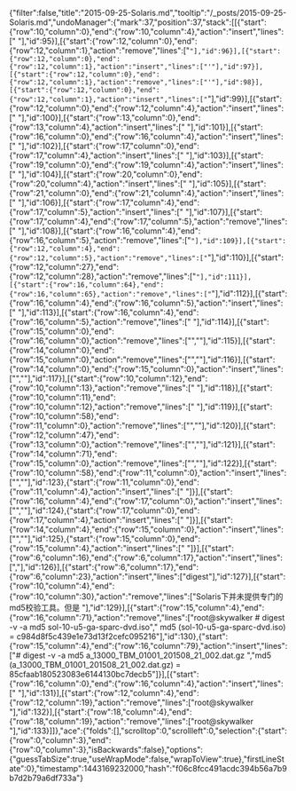 {"filter":false,"title":"2015-09-25-Solaris.md","tooltip":"/_posts/2015-09-25-Solaris.md","undoManager":{"mark":37,"position":37,"stack":[[{"start":{"row":10,"column":0},"end":{"row":10,"column":4},"action":"insert","lines":["    "],"id":95}],[{"start":{"row":12,"column":0},"end":{"row":12,"column":1},"action":"remove","lines":["`"],"id":96}],[{"start":{"row":12,"column":0},"end":{"row":12,"column":1},"action":"insert","lines":["'"],"id":97}],[{"start":{"row":12,"column":0},"end":{"row":12,"column":1},"action":"remove","lines":["'"],"id":98}],[{"start":{"row":12,"column":0},"end":{"row":12,"column":1},"action":"insert","lines":["`"],"id":99}],[{"start":{"row":12,"column":0},"end":{"row":12,"column":4},"action":"insert","lines":["    "],"id":100}],[{"start":{"row":13,"column":0},"end":{"row":13,"column":4},"action":"insert","lines":["    "],"id":101}],[{"start":{"row":16,"column":0},"end":{"row":16,"column":4},"action":"insert","lines":["    "],"id":102}],[{"start":{"row":17,"column":0},"end":{"row":17,"column":4},"action":"insert","lines":["    "],"id":103}],[{"start":{"row":19,"column":0},"end":{"row":19,"column":4},"action":"insert","lines":["    "],"id":104}],[{"start":{"row":20,"column":0},"end":{"row":20,"column":4},"action":"insert","lines":["    "],"id":105}],[{"start":{"row":21,"column":0},"end":{"row":21,"column":4},"action":"insert","lines":["    "],"id":106}],[{"start":{"row":17,"column":4},"end":{"row":17,"column":5},"action":"insert","lines":[" "],"id":107}],[{"start":{"row":17,"column":4},"end":{"row":17,"column":5},"action":"remove","lines":[" "],"id":108}],[{"start":{"row":16,"column":4},"end":{"row":16,"column":5},"action":"remove","lines":["`"],"id":109}],[{"start":{"row":12,"column":4},"end":{"row":12,"column":5},"action":"remove","lines":["`"],"id":110}],[{"start":{"row":12,"column":27},"end":{"row":12,"column":28},"action":"remove","lines":["`"],"id":111}],[{"start":{"row":16,"column":64},"end":{"row":16,"column":65},"action":"remove","lines":["`"],"id":112}],[{"start":{"row":16,"column":4},"end":{"row":16,"column":5},"action":"insert","lines":[" "],"id":113}],[{"start":{"row":16,"column":4},"end":{"row":16,"column":5},"action":"remove","lines":[" "],"id":114}],[{"start":{"row":15,"column":0},"end":{"row":16,"column":0},"action":"remove","lines":["",""],"id":115}],[{"start":{"row":14,"column":0},"end":{"row":15,"column":0},"action":"remove","lines":["",""],"id":116}],[{"start":{"row":14,"column":0},"end":{"row":15,"column":0},"action":"insert","lines":["",""],"id":117}],[{"start":{"row":10,"column":12},"end":{"row":10,"column":13},"action":"remove","lines":[" "],"id":118}],[{"start":{"row":10,"column":11},"end":{"row":10,"column":12},"action":"remove","lines":[" "],"id":119}],[{"start":{"row":10,"column":58},"end":{"row":11,"column":0},"action":"remove","lines":["",""],"id":120}],[{"start":{"row":12,"column":47},"end":{"row":13,"column":0},"action":"remove","lines":["",""],"id":121}],[{"start":{"row":14,"column":71},"end":{"row":15,"column":0},"action":"remove","lines":["",""],"id":122}],[{"start":{"row":10,"column":58},"end":{"row":11,"column":0},"action":"insert","lines":["",""],"id":123},{"start":{"row":11,"column":0},"end":{"row":11,"column":4},"action":"insert","lines":["    "]}],[{"start":{"row":16,"column":4},"end":{"row":17,"column":0},"action":"insert","lines":["",""],"id":124},{"start":{"row":17,"column":0},"end":{"row":17,"column":4},"action":"insert","lines":["    "]}],[{"start":{"row":14,"column":4},"end":{"row":15,"column":0},"action":"insert","lines":["",""],"id":125},{"start":{"row":15,"column":0},"end":{"row":15,"column":4},"action":"insert","lines":["    "]}],[{"start":{"row":6,"column":16},"end":{"row":6,"column":17},"action":"insert","lines":[","],"id":126}],[{"start":{"row":6,"column":17},"end":{"row":6,"column":23},"action":"insert","lines":["digest"],"id":127}],[{"start":{"row":10,"column":4},"end":{"row":10,"column":30},"action":"remove","lines":["Solaris下并未提供专门的md5校验工具。但是 "],"id":129}],[{"start":{"row":15,"column":4},"end":{"row":16,"column":71},"action":"remove","lines":["root@skywalker # digest -v -a md5 sol-10-u5-ga-sparc-dvd.iso","    md5 (sol-10-u5-ga-sparc-dvd.iso) = c984d8f5c439e1e73d13f2cefc095216"],"id":130},{"start":{"row":15,"column":4},"end":{"row":16,"column":79},"action":"insert","lines":["# digest -v -a md5 a_13000_TBM_01001_201508_21_002.dat.gz ","md5 (a_13000_TBM_01001_201508_21_002.dat.gz) = 85cfaab180523083e6144130bc7decb5"]}],[{"start":{"row":16,"column":0},"end":{"row":16,"column":4},"action":"insert","lines":["    "],"id":131}],[{"start":{"row":12,"column":4},"end":{"row":12,"column":19},"action":"remove","lines":["root@skywalker "],"id":132}],[{"start":{"row":18,"column":4},"end":{"row":18,"column":19},"action":"remove","lines":["root@skywalker "],"id":133}]]},"ace":{"folds":[],"scrolltop":0,"scrollleft":0,"selection":{"start":{"row":0,"column":3},"end":{"row":0,"column":3},"isBackwards":false},"options":{"guessTabSize":true,"useWrapMode":false,"wrapToView":true},"firstLineState":0},"timestamp":1443169232000,"hash":"f06c8fcc491acdc394b56a7b9b7d2b79a6df733a"}